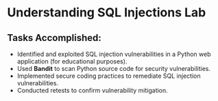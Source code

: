# Understanding SQL Injections Lab

## Tasks Accomplished:
- Identified and exploited SQL injection vulnerabilities in a Python web application (for educational purposes).
- Used **Bandit** to scan Python source code for security vulnerabilities.
- Implemented secure coding practices to remediate SQL injection vulnerabilities.
- Conducted retests to confirm vulnerability mitigation.
